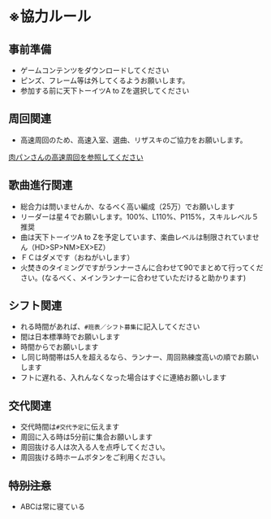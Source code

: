 
# ※協力ルール

## 事前準備

- ゲームコンテンツをダウンロードしてください
- ピンズ、フレーム等は外してくるようお願いします。
- 参加する前に天下トーイツA to Zを選択してください

## 周回関連

- 高速周回のため、高速入室、選曲、リザスキのご協力をお願いします。

[肉パンさんの高速周回を参照してください](https://cdn.discordapp.com/attachments/449415727552790540/680325546563207170/video0.mov)

## 歌曲進行関連

- 総合力は問いませんか、なるべく高い編成（25万）でお願いします
- リーダーは星４でお願いします。100%、L110%、P115%，スキルレベル５推奨
- 曲は天下トーイツA to Zを予定しています、楽曲レベルは制限されていません（HD>SP>NM>EX>EZ）
- ＦＣはダメです（おねがいします）
- 火焚きのタイミングですがランナーさんに合わせて90でまとめて行ってください。(なるべく、メインランナーに合わせていただけると助かります)

## シフト関連

- れる時間があれば、`#班表／シフト募集`に記入してください
- 間は日本標準時でお願いします
- 時間からでお願いします
- し同じ時間帯は5人を超えるなら、ランナー、周回熟練度高いの順でお願いします
- フトに遅れる、入れんなくなった場合はすぐに連絡お願いします

## 交代関連

- 交代時間は`#交代予定`に伝えます
- 周回に入る時は5分前に集合お願いします
- 周回抜ける人は次入る人を点呼してください。
- 周回抜ける時ホームボタンをご利用ください。

## ~~特別注意~~

- ABCは常に寝ている

